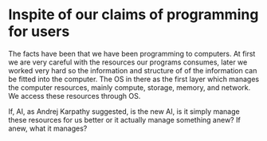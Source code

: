 # Inspite of our claims of programming for users

The facts have been that we have been programming to computers.  At first we are very careful with the resources our programs consumes, later we worked very hard so the information and structure of of the information can be fitted into the computer.  The OS in there as the first layer which manages the computer resources, mainly compute, storage, memory, and network. We access these resources through OS.

If, AI, as Andrej Karpathy suggested, is the new AI, is it simply manage these resources for us better or it actually manage something anew? If anew, what it manages?